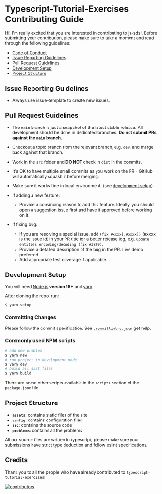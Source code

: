 # Typescript-Tutorial-Exercises Contributing Guide

Hi! I'm really excited that you are interested in contributing to js-sdsl. Before submitting your contribution, please make sure to take a moment and read through the following guidelines:

- [Code of Conduct](https://github.com/typescript-tutorial-exercises/core/blob/main/CODE_OF_CONDUCT.md)
- [Issue Reporting Guidelines](#issue-reporting-guidelines)
- [Pull Request Guidelines](#pull-request-guidelines)
- [Development Setup](#development-setup)
- [Project Structure](#project-structure)

## Issue Reporting Guidelines

- Always use issue-template to create new issues.

## Pull Request Guidelines

- The `main` branch is just a snapshot of the latest stable release. All development should be done in dedicated branches. **Do not submit PRs against the `main` branch.**

- Checkout a topic branch from the relevant branch, e.g. `dev`, and merge back against that branch.

- Work in the `src` folder and **DO NOT** check in `dist` in the commits.

- It's OK to have multiple small commits as you work on the PR - GitHub will automatically squash it before merging.

- Make sure it works fine in local environment. (see [development setup](#development-setup))

- If adding a new feature:
  - Provide a convincing reason to add this feature. Ideally, you should open a suggestion issue first and have it approved before working on it.

- If fixing bug:
  - If you are resolving a special issue, add `(fix #xxxx[,#xxxx])` (#xxxx is the issue id) in your PR title for a better release log, e.g. `update entities encoding/decoding (fix #3899)`.
  - Provide a detailed description of the bug in the PR. Live demo preferred.
  - Add appropriate test coverage if applicable.

## Development Setup

You will need [Node.js](http://nodejs.org) **version 16+** and [yarn](https://yarnpkg.com/).

After cloning the repo, run:

```bash
$ yarn setup
```

### Committing Changes

Please follow the commit specification. See [`.commitlintrc.json`](https://github.com/typescript-tutorial-exercises/core/blob/main/.commitlintrc.json) get help.

### Commonly used NPM scripts

```bash
# add new problem
$ yarn new
# run project in development mode
$ yarn dev
# build all dist files
$ yarn build
```

There are some other scripts available in the `scripts` section of the `package.json` file.

## Project Structure

- **`assets`**: contains static files of the site
- **`config`**: contains configuration files
- **`src`**: contains the source code
- **`problems`**: contains all the problems

All our source files are written in typescript, please make sure your submissions have strict type deduction and follow eslint specifications.

## Credits

Thank you to all the people who have already contributed to `typescript-tutorial-exercises`!

[![contributors](https://contrib.rocks/image?repo=typescript-tutorial-exercises/core)](https://github.com/typescript-tutorial-exercises/core/graphs/contributors)
